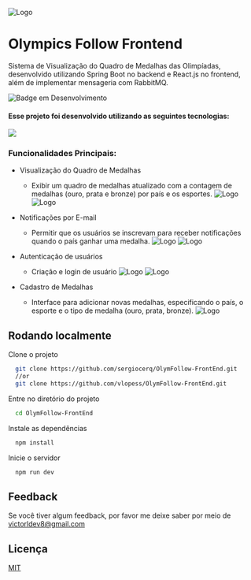 ![Logo](https://github.com/vlopess/OlymFollow-FrontEnd/blob/main/olymfollow-front/src/assets/LogoOlympicsFollow.png?raw=true)
# Olympics Follow Frontend

Sistema de Visualização do Quadro de Medalhas das Olimpíadas, desenvolvido utilizando Spring Boot no backend e React.js no frontend, além de
implementar mensageria com RabbitMQ.

![Badge em Desenvolvimento](http://img.shields.io/static/v1?label=STATUS&message=CONCLUÍDO&color=GREEN&style=for-the-badge)

#### Esse projeto foi desenvolvido utilizando as seguintes tecnologias:
![](https://skillicons.dev/icons?i=react,js,idea)


### Funcionalidades Principais:

-  Visualização do Quadro de Medalhas 
    * Exibir um quadro de medalhas atualizado com a contagem de medalhas (ouro, prata e
      bronze) por país e os esportes.
      ![Logo](https://github.com/vlopess/OlymFollow-FrontEnd/blob/main/olymfollow-front/src/assets/screenshots/landing1.png?raw=true)
      ![Logo](https://github.com/vlopess/OlymFollow-FrontEnd/blob/main/olymfollow-front/src/assets/screenshots/landing2.png?raw=true)

-  Notificações por E-mail
    * Permitir que os usuários se inscrevam para receber notificações quando o país ganhar uma medalha.
      ![Logo](https://github.com/vlopess/OlymFollow-FrontEnd/blob/main/olymfollow-front/src/assets/screenshots/notificacao.png?raw=true)
      ![Logo](https://github.com/vlopess/OlymFollow-FrontEnd/blob/main/olymfollow-front/src/assets/screenshots/stopnotificacao.png?raw=true)
   
-  Autenticação de usuários
    * Criação e login de usuário
      ![Logo](https://github.com/vlopess/OlymFollow-FrontEnd/blob/main/olymfollow-front/src/assets/screenshots/login.png?raw=true)
      ![Logo](https://github.com/vlopess/OlymFollow-FrontEnd/blob/main/olymfollow-front/src/assets/screenshots/cadastro.png?raw=true)

-  Cadastro de Medalhas
    *  Interface para adicionar novas medalhas, especificando o país, o esporte e o tipo de
       medalha (ouro, prata, bronze).
    ![Logo](https://github.com/vlopess/OlymFollow-FrontEnd/blob/main/olymfollow-front/src/assets/screenshots/cadastromedalha.png?raw=true) 

## Rodando localmente

Clone o projeto

```bash
  git clone https://github.com/sergiocerq/OlymFollow-FrontEnd.git
  //or
  git clone https://github.com/vlopess/OlymFollow-FrontEnd.git
```

Entre no diretório do projeto

```bash
  cd OlymFollow-FrontEnd
```

Instale as dependências

```bash
  npm install
```

Inicie o servidor

```bash
  npm run dev
```


## Feedback

Se você tiver algum feedback, por favor me deixe saber por meio de victorldev8@gmail.com

## Licença

[MIT](https://choosealicense.com/licenses/mit/)

